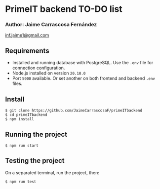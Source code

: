 # PrimeIT backend TO-DO list

### Author: Jaime Carrascosa Fernández
<inf.jaime1@gmail.com>

## Requirements

- Installed and running database with PostgreSQL. Use the `.env` file for connection configuration.
- Node.js installed on version `20.10.0`
- Port `5000` available. Or set another on both frontend and backend `.env` files.

## Install

    $ git clone https://github.com/JaimeCarrascosaF/primeITbackend
    $ cd primeITbackend
    $ npm install

## Running the project

    $ npm run start
## Testing the project

On a separated terminal, run the project, then:

    $ npm run test

